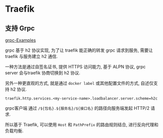 # Traefik

## 支持 Grpc

[grpc-Examples](https://doc.traefik.io/traefik/user-guides/grpc/)

grpc 基于 h2 协议实现, 为了让 traefik 能正确的转发 grpc 请求到服务, 需要让 traefik 与服务建立 h2 通信.

一种方法是通过自签名证书, 提供 HTTPS 访问能力, 基于 ALPN 协议, grpc server 会与traefik 协商切换到 h2 协议.

另外一种更直观的方式, 就是通过 `docker label` 或其他配置文件的方式, 自述仅支持 h2 协议.

```shell
traefik.http.services.<my-service-name>.loadbalancer.server.scheme=h2c
```

grpc客户端 通过 `/${包名}.${服务名}/${接口名}` 的路径向服务端发起 HTTP/2 请求.

所以基于 Traefik, 可以使用 `Host` 和 `PathPrefix` 的路由规则结合, 进行反向代理和负载均衡.
